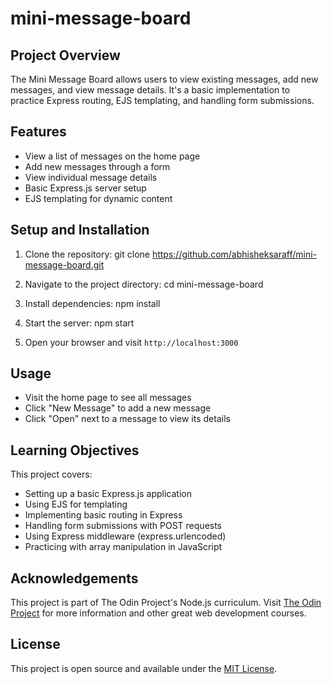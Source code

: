 # mini-message-board

## Project Overview

The Mini Message Board allows users to view existing messages, add new messages, and view message details. It's a basic implementation to practice Express routing, EJS templating, and handling form submissions.

## Features

- View a list of messages on the home page
- Add new messages through a form
- View individual message details
- Basic Express.js server setup
- EJS templating for dynamic content

## Setup and Installation

1. Clone the repository:
git clone https://github.com/abhisheksaraff/mini-message-board.git

2. Navigate to the project directory:
cd mini-message-board

3. Install dependencies:
npm install

4. Start the server:
npm start

5. Open your browser and visit `http://localhost:3000`

## Usage

- Visit the home page to see all messages
- Click "New Message" to add a new message
- Click "Open" next to a message to view its details

## Learning Objectives

This project covers:
- Setting up a basic Express.js application
- Using EJS for templating
- Implementing basic routing in Express
- Handling form submissions with POST requests
- Using Express middleware (express.urlencoded)
- Practicing with array manipulation in JavaScript

## Acknowledgements

This project is part of The Odin Project's Node.js curriculum. Visit [The Odin Project](https://www.theodinproject.com) for more information and other great web development courses.

## License

This project is open source and available under the [MIT License](LICENSE).
